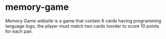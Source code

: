 # memory-game
Memory Game website is a game that contain 6 cards having programming language logo, the player must match two cards inorder to score 10 points for each pair.
